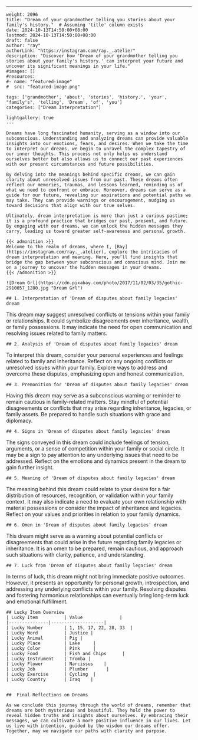 ---
    weight: 2096
    title: "Dream of your grandmother telling you stories about your family's history."  # Assuming 'title' column exists
    date: 2024-10-13T14:50:00+08:00
    lastmod: 2024-10-13T14:50:00+08:00
    draft: false
    author: "ray"
    authorLink: "https://instagram.com/ray._.atelier"
    description: "Discover how 'Dream of your grandmother telling you stories about your family's history.' can interpret your future and uncover its significant meanings in your life."
    #images: []
    #resources:
    #- name: "featured-image"
    #  src: "featured-image.png"
    
    tags: ['grandmother', 'about', 'stories', 'history.', 'your', "family's", 'telling', 'Dream', 'of', 'you']
    categories: ["Dream Interpretation"]
    
    lightgallery: true
    ---
    
    Dreams have long fascinated humanity, serving as a window into our subconscious. Understanding and analyzing dreams can provide valuable insights into our emotions, fears, and desires. When we take the time to interpret our dreams, we begin to unravel the complex tapestry of our inner thoughts. This process not only helps us understand ourselves better but also allows us to connect our past experiences with our present circumstances and future possibilities.
    
    By delving into the meanings behind specific dreams, we can gain clarity about unresolved issues from our past. These dreams often reflect our memories, traumas, and lessons learned, reminding us of what we need to confront or embrace. Moreover, dreams can serve as a guide for our future, revealing our aspirations and potential paths we may take. They can provide warnings or encouragement, nudging us toward decisions that align with our true selves.
    
    Ultimately, dream interpretation is more than just a curious pastime; it is a profound practice that bridges our past, present, and future. By engaging with our dreams, we can unlock the hidden messages they carry, leading us toward greater self-awareness and personal growth.
    
    {{< admonition >}}
    Welcome to the realm of dreams, where I, [Ray](https://instagram.com/ray._.atelier), explore the intricacies of dream interpretation and meaning. Here, you’ll find insights that bridge the gap between your subconscious and conscious mind. Join me on a journey to uncover the hidden messages in your dreams.
    {{< /admonition >}}
    
    ![Dream Grl](https://cdn.pixabay.com/photo/2017/11/02/03/35/gothic-2910057_1280.jpg "Dream Grl")
    
    ## 1. Interpretation of 'Dream of disputes about family legacies' dream
    
This dream may suggest unresolved conflicts or tensions within your family or relationships. It could symbolize disagreements over inheritance, wealth, or family possessions. It may indicate the need for open communication and resolving issues related to family matters.
    
    ## 2. Analysis of 'Dream of disputes about family legacies' dream
    
To interpret this dream, consider your personal experiences and feelings related to family and inheritance. Reflect on any ongoing conflicts or unresolved issues within your family. Explore ways to address and overcome these disputes, emphasizing open and honest communication.
    
    ## 3. Premonition for 'Dream of disputes about family legacies' dream
    
Having this dream may serve as a subconscious warning or reminder to remain cautious in family-related matters. Stay mindful of potential disagreements or conflicts that may arise regarding inheritance, legacies, or family assets. Be prepared to handle such situations with grace and diplomacy.
    
    ## 4. Signs in 'Dream of disputes about family legacies' dream
    
The signs conveyed in this dream could include feelings of tension, arguments, or a sense of competition within your family or social circle. It may be a sign to pay attention to any underlying issues that need to be addressed. Reflect on the emotions and dynamics present in the dream to gain further insight.
    
    ## 5. Meaning of 'Dream of disputes about family legacies' dream
    
The meaning behind this dream could relate to your desire for a fair distribution of resources, recognition, or validation within your family context. It may also indicate a need to evaluate your own relationship with material possessions or consider the impact of inheritance and legacies. Reflect on your values and priorities in relation to your family dynamics.
    
    ## 6. Omen in 'Dream of disputes about family legacies' dream
    
This dream might serve as a warning about potential conflicts or disagreements that could arise in the future regarding family legacies or inheritance. It is an omen to be prepared, remain cautious, and approach such situations with clarity, patience, and understanding.
    
    ## 7. Luck from 'Dream of disputes about family legacies' dream
    
In terms of luck, this dream might not bring immediate positive outcomes. However, it presents an opportunity for personal growth, introspection, and addressing any underlying conflicts within your family. Resolving disputes and fostering harmonious relationships can eventually bring long-term luck and emotional fulfillment.
    
    ## Lucky Item Overview
    | Lucky Item          | Value              |
    |---------------|--------------------|
    | Lucky Number        | 1, 15, 17, 22, 28, 33  |
    | Lucky Word          | Justice |
    | Lucky Animal        | Pig |
    | Lucky Place         | Lake     |
    | Lucky Color         | Pink     |
    | Lucky Food          | Fish and Chips      |
    | Lucky Instrument    | Tromba |
    | Lucky Flower        | Narcissus    |
    | Lucky Job           | Plumber       |
    | Lucky Exercise      | Cycling  |
    | Lucky Country       | Iraq    |
    
    
    ##  Final Reflections on Dreams
    
    As we conclude this journey through the world of dreams, remember that dreams are both mysterious and beautiful. They hold the power to reveal hidden truths and insights about ourselves. By embracing their messages, we can cultivate a more positive influence in our lives. Let us live with intention, guided by the wisdom our dreams offer. Together, may we navigate our paths with clarity and purpose.
    